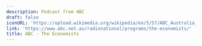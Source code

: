 ```yaml
---
description: Podcast from ABC
draft: false
iconURL: 'https://upload.wikimedia.org/wikipedia/en/5/57/ABC_Australia_logo.svg'
link: 'https://www.abc.net.au/radionational/programs/the-economists/'
title: ABC - The Economists
---
```

